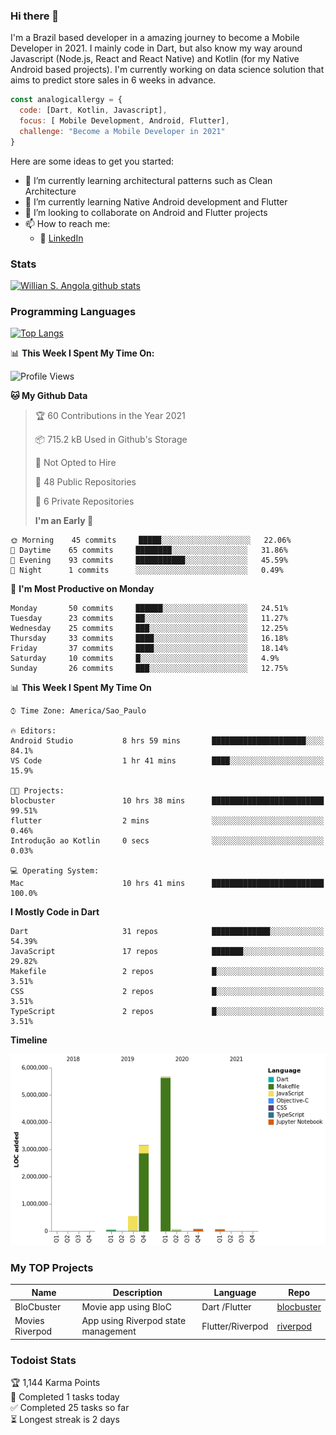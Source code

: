 ### Hi there 👋

I'm a Brazil based developer in a amazing journey to become a Mobile Developer in 2021. I mainly code in Dart, but also know my way around Javascript (Node.js, React and React Native) and Kotlin (for my Native Android based projects). I'm currently working on data science solution that aims to predict store sales in 6 weeks in advance.

```javascript
const analogicallergy = {
  code: [Dart, Kotlin, Javascript],
  focus: [ Mobile Development, Android, Flutter],
  challenge: "Become a Mobile Developer in 2021"
}
```

Here are some ideas to get you started:

- 🔭 I’m currently learning architectural patterns such as Clean Architecture
- 🌱 I’m currently learning Native Android development and Flutter
- 👯 I’m looking to collaborate on Android and Flutter projects
- 📫 How to reach me:
  - :office: [LinkedIn](https://www.linkedin.com/in/wsabsi/)

### Stats

[![Willian S. Angola github stats](https://github-readme-stats.vercel.app/api?username=analogicallergy&count_private=true&show_icons=true&theme=radical&hide_rank=false)](https://github.com/anuraghazra/github-readme-stats)

### Programming Languages

[![Top Langs](https://github-readme-stats.vercel.app/api/top-langs/?username=analogicallergy)](https://github.com/analogicallergy/github-readme-stats)

📊 **This Week I Spent My Time On:**

<!--START_SECTION:waka-->

![Profile Views](http://img.shields.io/badge/Profile%20Views-0-blue)

**🐱 My Github Data**

> 🏆 60 Contributions in the Year 2021
>
> 📦 715.2 kB Used in Github's Storage
>
> 🚫 Not Opted to Hire
>
> 📜 48 Public Repositories
>
> 🔑 6 Private Repositories
>
> **I'm an Early 🐤**

```text
🌞 Morning    45 commits     █████░░░░░░░░░░░░░░░░░░░░   22.06%
🌆 Daytime    65 commits     ████████░░░░░░░░░░░░░░░░░   31.86%
🌃 Evening    93 commits     ███████████░░░░░░░░░░░░░░   45.59%
🌙 Night      1 commits      ░░░░░░░░░░░░░░░░░░░░░░░░░   0.49%

```

📅 **I'm Most Productive on Monday**

```text
Monday       50 commits     ██████░░░░░░░░░░░░░░░░░░░   24.51%
Tuesday      23 commits     ██░░░░░░░░░░░░░░░░░░░░░░░   11.27%
Wednesday    25 commits     ███░░░░░░░░░░░░░░░░░░░░░░   12.25%
Thursday     33 commits     ████░░░░░░░░░░░░░░░░░░░░░   16.18%
Friday       37 commits     ████░░░░░░░░░░░░░░░░░░░░░   18.14%
Saturday     10 commits     █░░░░░░░░░░░░░░░░░░░░░░░░   4.9%
Sunday       26 commits     ███░░░░░░░░░░░░░░░░░░░░░░   12.75%

```

📊 **This Week I Spent My Time On**

```text
⌚︎ Time Zone: America/Sao_Paulo

🔥 Editors:
Android Studio           8 hrs 59 mins       █████████████████████░░░░   84.1%
VS Code                  1 hr 41 mins        ████░░░░░░░░░░░░░░░░░░░░░   15.9%

🐱‍💻 Projects:
blocbuster               10 hrs 38 mins      █████████████████████████   99.51%
flutter                  2 mins              ░░░░░░░░░░░░░░░░░░░░░░░░░   0.46%
Introdução ao Kotlin     0 secs              ░░░░░░░░░░░░░░░░░░░░░░░░░   0.03%

💻 Operating System:
Mac                      10 hrs 41 mins      █████████████████████████   100.0%

```

**I Mostly Code in Dart**

```text
Dart                     31 repos            █████████████░░░░░░░░░░░░   54.39%
JavaScript               17 repos            ███████░░░░░░░░░░░░░░░░░░   29.82%
Makefile                 2 repos             █░░░░░░░░░░░░░░░░░░░░░░░░   3.51%
CSS                      2 repos             █░░░░░░░░░░░░░░░░░░░░░░░░   3.51%
TypeScript               2 repos             █░░░░░░░░░░░░░░░░░░░░░░░░   3.51%

```

**Timeline**

![Chart not found](https://raw.githubusercontent.com/AnalogicAllergy/AnalogicAllergy/main/charts/bar_graph.png)

<!--END_SECTION:waka-->

### My TOP Projects

| Name            | Description                         | Language         | Repo                                                           |
| --------------- | ----------------------------------- | ---------------- | -------------------------------------------------------------- |
| BloCbuster      | Movie app using BloC                | Dart /Flutter    | [blocbuster](https://github.com/AnalogicAllergy/blocbuster)    |
| Movies Riverpod | App using Riverpod state management | Flutter/Riverpod | [riverpod](https://github.com/AnalogicAllergy/movies_riverpod) |

### Todoist Stats

<!-- TODO-IST:START -->
🏆  1,144 Karma Points           
🌸  Completed 1 tasks today           
✅  Completed 25 tasks so far           
⏳  Longest streak is 2 days
<!-- TODO-IST:END -->
